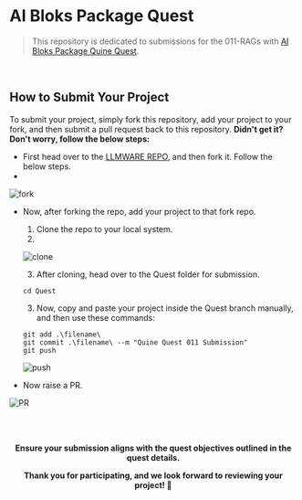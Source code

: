 
AI Bloks Package Quest  
===============

> This repository is dedicated to submissions for the 011-RAGs with [AI Bloks Package Quine Quest](https://quine.notion.site/011-RAGs-with-AI-Bloks-0253bf0d4b0843af935ed2d3a3772f67). 

<br>

## How to Submit Your Project

To submit your project, simply fork this repository, add your project to your fork, and then submit a pull request back to this repository. **Didn't get it? Don't worry, follow the below steps:**

- First head over to the [LLMWARE REPO](https://github.com/llmware-ai/llmware), and then fork it. Follow the below steps.
- 
![fork](https://github.com/llmware-ai/llmware/assets/117426013/138cc497-30f5-4a83-a5ea-91bdce932892)

- Now, after forking the repo, add your project to that fork repo.
    1. Clone the repo to your local system.
    2. 
    ![clone](https://github.com/llmware-ai/llmware/assets/117426013/ea4d63bd-7a25-4519-b859-1d771d606562)

    3. After cloning, head over to the Quest folder for submission.
    ```git
    cd Quest
    ```
    3. Now, copy and paste your project inside the Quest branch manually, and then use these commands:
    ```git
    git add .\filename\
    git commit .\filename\ --m "Quine Quest 011 Submission"
    git push
    ```
    
    ![push](https://github.com/llmware-ai/llmware/assets/117426013/50e1c913-e9a6-4474-b295-af5df8fb70cc)


- Now raise a PR.
  
 ![PR](https://github.com/llmware-ai/llmware/assets/117426013/9bdc2763-aff7-4f05-98b0-89b7f04092c8)


<br><br>
<p align="center">
<b>Ensure your submission aligns with the quest objectives outlined in the quest details.<b>
</p>
<p align="center">
Thank you for participating, and we look forward to reviewing your project! 🌟</p>
